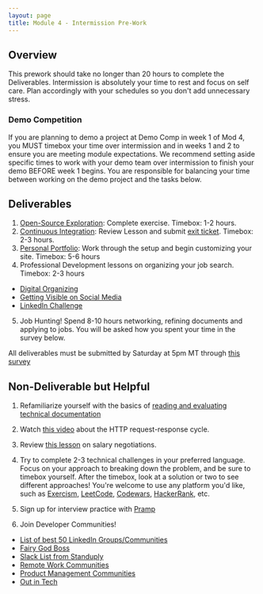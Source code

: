 ```yaml
---
layout: page
title: Module 4 - Intermission Pre-Work
---
```


## Overview

This prework should take no longer than 20 hours to complete the Deliverables. Intermission is absolutely your time to rest and focus on self care. Plan accordingly with your schedules so you don't add unnecessary stress.

### Demo Competition

If you are planning to demo a project at Demo Comp in week 1 of Mod 4, you MUST timebox your time over intermission and in weeks 1 and 2 to ensure you are meeting module expectations. We recommend setting aside specific times to work with your demo team over intermission to finish your demo BEFORE week 1 begins. You are responsible for balancing your time between working on the demo project and the tasks below.

## Deliverables

1. [Open-Source Exploration](./open_source): Complete exercise. Timebox: 1-2 hours. 
2. [Continuous Integration](./continuous_integration): Review Lesson and submit [exit ticket](https://forms.gle/M2xom7asi4BF79Ay8). Timebox: 2-3 hours.
3. [Personal Portfolio](../projects/personal_portfolio): Work through the setup and begin customizing your site. Timebox: 5-6 hours
4. Professional Development lessons on organizing your job search. Timebox: 2-3 hours
  * [Digital Organizing](../pd/lessons/digital_organizing_job_search)
  * [Getting Visible on Social Media](../pd/lessons/getting_visible_social_media)
  * [LinkedIn Challenge](../pd/lessons/linkedin_challenge)
5. Job Hunting! Spend 8-10 hours networking, refining documents and applying to jobs. You will be asked how you spent your time in the survey below. 

All deliverables must be submitted by Saturday at 5pm MT through [this survey](https://forms.gle/Nz6FJwQZLSHZU2yu9)

## Non-Deliverable but Helpful

1. Refamiliarize yourself with the basics of [reading and evaluating technical documentation](./reading_documentation)

2. Watch [this video](https://www.youtube.com/watch?v=eesqK59rhGA) about the HTTP request-response cycle. 

4. Review [this lesson](https://careerdev.turing.edu/module_four/negotiations) on salary negotiations.

5. Try to complete 2-3 technical challenges in your preferred language. Focus on your approach to breaking down the problem, and be sure to timebox yourself. After the timebox, look at a solution or two to see different approaches! You're welcome to use any platform you'd like, such as [Exercism](https://exercism.io/), [LeetCode](https://leetcode.com), [Codewars](https://www.codewars.com/), [HackerRank](https://www.hackerrank.com/), etc. 

6. Sign up for interview practice with [Pramp](https://www.pramp.com/#/)

7. Join Developer Communities!
  - [List of best 50 LinkedIn Groups/Communities](https://www.devopsschool.com/blog/list-of-best-50-linkedin-groups-community-for-devops-cloud-containers-technology-devops-engineers-and-software-engineers/)
  - [Fairy God Boss](https://fairygodboss.com/)
  - [Slack List from Standuply](https://standuply.com/slack-chat-groups)
  - [Remote Work Communities](https://slofile.com/slack/workremotely)
  - [Product Management Communities](https://www.mindtheproduct.com/product-management-slack-community/)
  - [Out in Tech](https://outintech.com/)